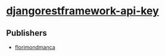 # [djangorestframework-api-key](https://pypi.org/project/djangorestframework-api-key)



## Publishers
- [florimondmanca](https://pypi.org/user/florimondmanca)

